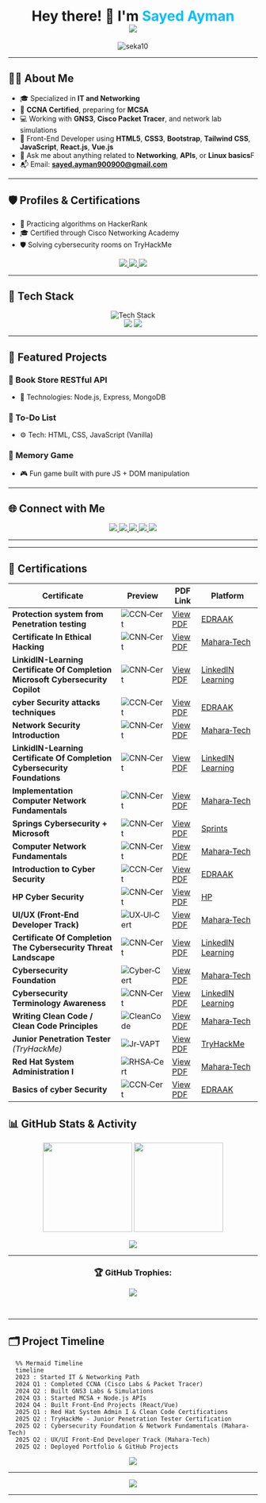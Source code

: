 <!-- README.md for seka10 -->

<h1 align="center">
  Hey there! 👋 I'm <span style="color:#00bfff">Sayed Ayman</span>
  <br>
  <img src="https://readme-typing-svg.demolab.com/?font=Fira+Code&duration=4000&pause=1000&color=00FFC6&center=true&vCenter=true&width=435&lines=Junior+IT+Specialist%5BNetworking%5D;Front-End+Developer"/>
</h1>

<p align="center">
  <img src="https://komarev.com/ghpvc/?username=seka10&label=Profile%20views&color=0e75b6&style=flat" alt="seka10" />
</p>

---

## 👨‍💻 About Me

- 🎓 Specialized in **IT and Networking**
- 🧠 **CCNA Certified**, preparing for **MCSA**
- 💻 Working with **GNS3**, **Cisco Packet Tracer**, and network lab simulations
- 🎨 Front-End Developer using **HTML5**, **CSS3**, **Bootstrap**, **Tailwind CSS**, **JavaScript**, **React.js**, **Vue.js**
- 💬 Ask me about anything related to **Networking**, **APIs**, or **Linux basics**F
- 📬 Email: **sayed.ayman900900@gmail.com**

---

## 🛡️ Profiles & Certifications

  <!--Need some Changes -->
- 🧩 Practicing algorithms on HackerRank
- 🎓 Certified through Cisco Networking Academy
- 🛡️ Solving cybersecurity rooms on TryHackMe
<p align="center">
  <a href="https://tryhackme.com/p/e.auwk1911" target="_blank">
    <img src="https://img.shields.io/badge/TryHackMe-%20Cybersecurity%20Labs-E93E30?style=for-the-badge&logo=tryhackme&logoColor=white"/>
  </a>
  
  <a href="https://www.netacad.com/profile?&tab=profile" target="_blank">
    <img src="https://img.shields.io/badge/Cisco%20NetAcad-%20Networking%20Certs-0B5CAD?style=for-the-badge&logo=cisco&logoColor=white"/>
  </a>
 
  <a href="https://www.hackerrank.com/dashboard" target="_blank">
    <img src="https://img.shields.io/badge/HackerRank-%20Algorithms%20&%20Code-2EC866?style=for-the-badge&logo=hackerrank&logoColor=white"/>
  </a>
</p>

---

## 🚀 Tech Stack

<p align="center">
  <img src="https://skillicons.dev/icons?i=html,css,tailwind,bootstrap,js,nodejs,react,vue" alt="Tech Stack" />
  <br>
  <img src="https://img.shields.io/badge/GNS3-404D59?style=for-the-badge&logo=gns3&logoColor=white"/>
  <img src="https://img.shields.io/badge/PacketTracer-0078D7?style=for-the-badge&logo=cisco&logoColor=white"/>
</p>

---

## 📁 Featured Projects

### 📘 Book Store RESTful API
- 🧩 Technologies: Node.js, Express, MongoDB

### 📝 To-Do List
- ⚙️ Tech: HTML, CSS, JavaScript (Vanilla)

### 🧠 Memory Game
- 🎮 Fun game built with pure JS + DOM manipulation

---

## 🌐 Connect with Me

<p align="center">
  <a href="https://api.whatsapp.com/send/?phone=201095463272&text&type=phone_number&app_absent=0" target="_blank">
    <img src="https://img.shields.io/badge/Whatsapp-25D366?style=for-the-badge&logo=whatsapp&logoColor=white"/>
  </a>
  <a href="https://www.instagram.com/sayed_x_ayman/" target="_blank">
    <img src="https://img.shields.io/badge/Instagram-E4405F?style=for-the-badge&logo=instagram&logoColor=white"/>
  </a>
  <a href="https://www.facebook.com/profile.php?id=100014948612662" target="_blank">
    <img src="https://img.shields.io/badge/Facebook-1877F2?style=for-the-badge&logo=facebook&logoColor=white"/>
  </a>
  <a href="https://x.com/SayedAyman92?t=UUgBFCgV9z0hEcUNIeMAvw&s=08" target="_blank">
    <img src="https://img.shields.io/badge/Twitter-1DA1F2?style=for-the-badge&logo=twitter&logoColor=white"/>
  </a>
  <a href="https://www.linkedin.com/in/xseka10x" target="_blank">
    <img src="https://img.shields.io/badge/LinkedIn-0077B5?style=for-the-badge&logo=linkedin&logoColor=white"/>
  </a>
</p>

---

---
## 📄 Certifications

| Certificate                                | Preview                                             | PDF Link     | Platform       |
|--------------------------------------------|-----------------------------------------------------|-------------------|----------------|
| **Protection system from Penetration testing**| ![CCN‑Cert]( https://github.com/seka10/seka10/blob/main/PNG/Edraak%20Protection%20system%20from%20Penetration%20testing%20.png ) | [View PDF]( https://github.com/seka10/seka10/blob/main/certification/Course_Certificate_EDRAAK_Protect_Systems_From_penetrations.pdf ) | [ EDRAAK ]( https://www.edraak.org/ ) |
| **Certificate In Ethical Hacking** | ![CNN‑Cert]( https://github.com/seka10/seka10/blob/main/PNG/Course_Certificate_InEthicalHacking_En.png ) | [View PDF]( https://github.com/seka10/seka10/blob/main/certification/Course_Certificate_InEthicalHacking_En.pdf ) | [Mahara‑Tech](https://maharatech.gov.eg/) |
| **LinkidIN-Learning Certificate Of Completion Microsoft Cybersecurity Copilot** | ![CNN‑Cert]( https://github.com/seka10/seka10/blob/main/PNG/CertificateOfCompletion_Microsoft%20Security%20Copilot.png ) | [View PDF]( https://github.com/seka10/seka10/blob/main/certification/CertificateOfCompletion_Microsoft%20Security%20Copilot.pdf ) | [LinkedIN Learning]( https://www.linkedin.com/learning/ ) |
| **cyber Security attacks techniques**| ![CCN‑Cert]( https://github.com/seka10/seka10/blob/main/PNG/Edraak%20cyber%20Security%20attacks%20techniques.png ) | [View PDF]( https://github.com/seka10/seka10/blob/main/certification/Edraak%20cyber%20Security%20attacks%20techniques.pdf ) | [ EDRAAK ]( https://www.edraak.org/ ) |
| **Network Security Introduction** | ![CNN‑Cert](https://github.com/seka10/seka10/blob/main/PNG/Network%20_Security_Introduction_Certificate.png) | [View PDF](https://github.com/seka10/seka10/blob/main/certification/Network%20_Security_Introduction_Certificate-EN.pdf) | [Mahara‑Tech](https://maharatech.gov.eg/) |
| **LinkidIN-Learning Certificate Of Completion Cybersecurity Foundations** | ![CNN‑Cert]( https://github.com/seka10/seka10/blob/main/PNG/CertificateOfCompletion_Cybersecurity%20Foundations.png ) | [View PDF]( https://github.com/seka10/seka10/blob/main/certification/CertificateOfCompletion_Cybersecurity%20Foundations.pdf ) | [LinkedIN Learning]( https://www.linkedin.com/learning/ ) |
| **Implementation Computer Network Fundamentals** | ![CNN‑Cert](https://github.com/seka10/seka10/blob/main/PNG/Course_Implementation_Computer_Networking_Fundamentals_Certificate_En.png) | [View PDF](https://github.com/seka10/seka10/blob/main/certification/Course_Implementation_Computer_Networking_Fundamentals_Certificate_En.pdf) | [Mahara‑Tech](https://maharatech.gov.eg/) |
| **Springs Cybersecurity + Microsoft** | ![CNN‑Cert]( https://github.com/seka10/seka10/blob/main/PNG/Microsoft%20-%20Summer%20Camp.png ) | [View PDF]( https://github.com/seka10/seka10/blob/main/certification/Microsoft%20-%20Certification.pdf ) | [Sprints]( https://sprints.ai/ar-eg ) |
| **Computer Network Fundamentals** | ![CNN‑Cert](https://github.com/seka10/seka10/blob/main/PNG/Course_Computer_Network_Fundamentals_Certificate_En.png) | [View PDF](https://github.com/seka10/seka10/blob/main/certification/Course_Computer_Network_Fundamentals_Certificate_En.pdf) | [Mahara‑Tech](https://maharatech.gov.eg/) |
|**Introduction to Cyber Security**| ![CCN‑Cert](  https://github.com/seka10/seka10/blob/main/PNG/Edraak.png ) | [View PDF]( https://github.com/seka10/seka10/blob/main/certification/Course_Certificate_EDRAAK.pdf ) | [ EDRAAK ]( https://www.edraak.org/ ) |
| **HP Cyber Security** | ![CNN‑Cert](https://github.com/seka10/seka10/blob/main/PNG/HP.png) | [View PDF](https://github.com/seka10/seka10/blob/main/certification/HP_certificate.pdf) | [HP](https://www.life-global.org/) |
| **UI/UX (Front‑End Developer Track)**| ![UX‑UI‑Cert](https://github.com/seka10/seka10/blob/main/PNG/UXD.png) | [View PDF](https://github.com/seka10/seka10/blob/main/certification/Course_UX-UI_Certificate_En.pdf) | [Mahara‑Tech](https://maharatech.gov.eg/) |
| **Certificate Of Completion The Cybersecurity Threat Landscape**| ![CNN‑Cert]( https://github.com/seka10/seka10/blob/main/PNG/CertificateOfCompletion_The%20Cybersecurity%20Threat%20Landscape.png ) | [View PDF]( https://github.com/seka10/seka10/blob/main/certification/CertificateOfCompletion_The%20Cybersecurity%20Threat%20Landscape.pdf ) | [LinkedIN Learning]( https://www.linkedin.com/learning/ ) |
| **Cybersecurity Foundation** | ![Cyber‑Cert](https://github.com/seka10/seka10/blob/main/PNG/Course_CyberSecurityforAll_Certificate_En.png) | [View PDF](https://github.com/seka10/seka10/blob/main/certification/Course_CyberSecurityforAll_Certificate_En.pdf) | [Mahara‑Tech](https://maharatech.gov.eg/) |
| **Cybersecurity Terminology Awareness** | ![CNN‑Cert]( https://github.com/seka10/seka10/blob/main/PNG/CertificateOfCompletion_Cybersecurity%20Awareness%20Cybersecurity%20Terminology.png ) | [View PDF]( https://github.com/seka10/seka10/blob/main/certification/CertificateOfCompletion_Cybersecurity%20Awareness%20Cybersecurity%20Terminology.pdf ) | [LinkedIN Learning]( https://www.linkedin.com/learning/ ) |
| **Writing Clean Code / Clean Code Principles** | ![CleanCode](https://github.com/seka10/seka10/blob/main/PNG/CleanCoding.png) | [View PDF](https://github.com/seka10/seka10/blob/main/certification/_Course_Clean_Code_Certificate_En.pdf) | [Mahara‑Tech](https://maharatech.gov.eg/) |
| **Junior Penetration Tester** *(TryHackMe)*| ![Jr‑VAPT](https://github.com/seka10/seka10/blob/main/PNG/TryHackMe_Certification.jpg) | [View PDF](https://github.com/seka10/seka10/blob/main/certification/TryHackMe_Certification.pdf) | [TryHackMe](https://tryhackme.com/p/Seka10) |
| **Red Hat System Administration I**| ![RHSA‑Cert](https://github.com/seka10/seka10/blob/main/PNG/RedHatSystem.png) | [View PDF](https://github.com/seka10/seka10/blob/main/certification/redhat%20certifications%20-%20EN.pdf) | [Mahara‑Tech](https://maharatech.gov.eg/) |
| **Basics of cyber Security**| ![CCN‑Cert](https://github.com/seka10/seka10/blob/main/PNG/Edraak%20Basics%20of%20cyber%20Security.png ) | [View PDF]( https://github.com/seka10/seka10/blob/main/certification/Course_Certificate_EDRAAK_Basics_of_cyber_Security.pdf ) | [ EDRAAK ]( https://www.edraak.org/ ) |

## 📊 GitHub Stats & Activity

<p align="center">
  <img src="https://github-readme-stats.vercel.app/api?username=seka10&show_icons=true&theme=tokyonight" height="180"/>
  <img src="https://github-readme-stats.vercel.app/api/top-langs/?username=seka10&layout=compact&theme=tokyonight" height="180"/>
</p>

<p align="center">
  <img src="https://github-readme-streak-stats.herokuapp.com/?user=seka10&theme=tokyonight&hide_border=true" />
</p>

---
<h3 align="center">🏆 GitHub Trophies:</h3>
  <p align="center">
    <img src="https://github-profile-trophy.vercel.app/?username=a-hemeda&theme=onestar&row=1&column=7"/>
  </p>
  <br>

---

## 🗂️ Project Timeline

```mermaid
  %% Mermaid Timeline
  timeline
  2023 : Started IT & Networking Path
  2024 Q1 : Completed CCNA (Cisco Labs & Packet Tracer)
  2024 Q2 : Built GNS3 Labs & Simulations
  2024 Q3 : Started MCSA + Node.js APIs
  2024 Q4 : Built Front-End Projects (React/Vue)
  2025 Q1 : Red Hat System Admin I & Clean Code Certifications
  2025 Q2 : TryHackMe - Junior Penetration Tester Certification
  2025 Q2 : Cybersecurity Foundation & Network Fundamentals (Mahara-Tech)
  2025 Q2 : UX/UI Front-End Developer Track (Mahara-Tech)
  2025 Q2 : Deployed Portfolio & GitHub Projects

```

<p align="center">
    <img src="https://raw.githubusercontent.com/platane/snk/output/github-contribution-grid-snake-dark.svg"> <!-- Snake -->
  </p>

---

<p align="center">
  <img src="https://capsule-render.vercel.app/api?type=waving&color=0:00bfff,100:0e75b6&height=100&section=footer"/>
</p>

---

